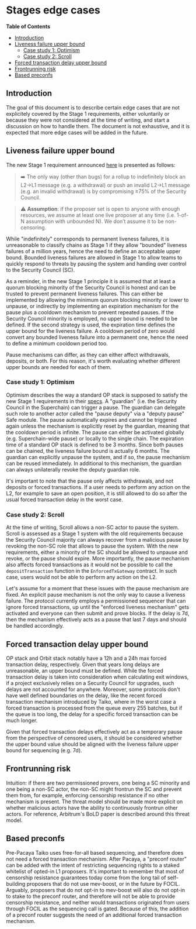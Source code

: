# Stages edge cases
<!-- START doctoc generated TOC please keep comment here to allow auto update -->
<!-- DON'T EDIT THIS SECTION, INSTEAD RE-RUN doctoc TO UPDATE -->
**Table of Contents**

- [Introduction](#introduction)
- [Liveness failure upper bound](#liveness-failure-upper-bound)
  - [Case study 1: Optimism](#case-study-1-optimism)
  - [Case study 2: Scroll](#case-study-2-scroll)
- [Forced transaction delay upper bound](#forced-transaction-delay-upper-bound)
- [Frontrunning risk](#frontrunning-risk)
- [Based preconfs](#based-preconfs)

<!-- END doctoc generated TOC please keep comment here to allow auto update -->

## Introduction

The goal of this document is to describe certain edge cases that are not explicitely covered by the Stage 1 requirements, either voluntarily or because they were not considered at the time of writing, and start a discussion on how to handle them. The document is not exhaustive, and it is expected that more edge cases will be added in the future.

## Liveness failure upper bound

The new Stage 1 requirement announced [here](https://forum.l2beat.com/t/stages-update-a-high-level-guiding-principle-for-stage-1/338?u=donnoh) is presented as follows:

> ➡️ The only way (other than bugs) for a rollup to indefinitely block an L2→L1 message (e.g. a withdrawal) or push an invalid L2→L1 message (e.g. an invalid withdrawal) is by compromising ≥75% of the Security Council.

> ⚠️ **Assumption**: if the proposer set is open to anyone with enough resources, we assume at least one live proposer at any time (i.e. 1-of-N assumption with unbounded N). We don’t assume it to be non-censoring.

While "indefinitely" corresponds to permanent liveness failures, it is unreasonable to classify chains as Stage 1 if they allow "bounded" liveness failures of a million years, hence the need to define an acceptable upper bound. Bounded liveness failures are allowed in Stage 1 to allow teams to quickly respond to threats by pausing the system and handing over control to the Security Council (SC). 

As a reminder, in the new Stage 1 principle it is assumed that at least a quorum blocking minority of the Security Council is honest and can be trusted to prevent permanent liveness failures. This can either be implemented by allowing the minimum quorum blocking minority or lower to unpause, or indirectly by implementing an expiration mechanism for the pause plus a cooldown mechanism to prevent repeated pauses. If the Security Council minority is employed, no upper bound is needed to be defined. If the second strategy is used, the expiration time defines the upper bound for the liveness failure. A cooldown period of zero would convert any bounded liveness failure into a permanent one, hence the need to define a minimum cooldown period too.

Pause mechanisms can differ, as they can either affect withdrawals, deposits, or both. For this reason, it's worth evaluating whether different upper bounds are needed for each of them.

### Case study 1: Optimism

Optimism describes the way a standard OP stack is supposed to satisfy the new Stage 1 requirements in their [specs](https://specs.optimism.io/protocol/stage-1.html). A "guardian" (i.e. the Security Council in the Superchain) can trigger a pause. The guardian can delegate such role to another actor called the "pause deputy" via a "deputy pause" Safe module. The pause automatically expires and cannot be triggered again unless the mechanism is explicitly reset by the guardian, meaning that the cooldown period is infinite. The pause can either be activated globally (e.g. Superchain-wide pause) or locally to the single chain. The expiration time of a standard OP stack is defined to be 3 months. Since both pauses can be chained, the liveness failure bound is actually 6 months. The guardian can explicitly unpause the system, and if so, the pause mechanism can be reused immediately. In additional to this mechanism, the guardian can always unilaterally revoke the deputy guardian role.

It's important to note that the pause only affects withdrawals, and not deposits or forced transactions. If a user needs to perform any action on the L2, for example to save an open position, it is still allowed to do so after the usual forced transaction delay in the worst case.

### Case study 2: Scroll

At the time of writing, Scroll allows a non-SC actor to pause the system. Scroll is assessed as a Stage 1 system with the old requirements because the Security Council majority can always recover from a malicious pause by revoking the non-SC role that allows to pause the system. With the new requirements, either a minority of the SC should be allowed to unpause and revoke, or the pause should expire. More importantly, the pause mechanism also affects forced transactions as it would not be possible to call the `depositTransaction` function in the `EnforcedTxGateway` contract. In such case, users would not be able to perform any action on the L2.

Let's assume for a moment that these issues with the pause mechanism are fixed. An explicit pause mechanism is not the only way to cause a liveness failure. The protocol currently employs a permissioned sequencer that can ignore forced transactions, up until the "enforced liveness mechanism" gets activated and everyone can then submit and prove blocks. If the delay is 7d, then the mechanism effectively acts as a pause that last 7 days and should be handled accordingly.

## Forced transaction delay upper bound

OP stack and Orbit stack notably have a 12h and a 24h max forced transaction delay, respectively. Given that years long delays are unreasonable, an upper bound must be defined. While the forced transaction delay is taken into consideration when calculating exit windows, if a project exclusively relies on a Security Council for upgrades, such delays are not accounted for anywhere. Moreover, some protocols don't have well defined boundaries on the delay, like the recent forced transaction mechanism introduced by Taiko, where in the worst case a forced transaction is processed from the queue every 255 batches, but if the queue is too long, the delay for a specific forced transaction can be much longer.

Given that forced transaction delays effectively act as a temporary pause from the perspective of censored users, it should be considered whether the upper bound value should be aligned with the liveness failure upper bound for sequencing (e.g. 7d).

## Frontrunning risk

Intuition: if there are two permissioned provers, one being a SC minority and one being a non-SC actor, the non-SC might frontrun the SC and prevent them from, for example, enforcing censorship resistance if no other mechanism is present. The threat model should be made more explicit on whether malicious actors have the ability to continuously frontrun other actors. For reference, Arbitrum's BoLD paper is described around this threat model.

## Based preconfs

Pre-Pacaya Taiko uses free-for-all based sequencing, and therefore does not need a forced transaction mechanism. After Pacaya, a "preconf router" can be added with the intent of restricting sequencing rights to a staked whitelist of opted-in L1 proposers. It's important to remember that most of censorship resistance guarantees today come from the long tail of self-building proposers that do not use mev-boost, or in the future by FOCIL. Arguably, proposers that do not opt-in to mev-boost will also do not opt-in to stake to the preconf router, and therefore will not be able to provide censorship resistance, and neither would transactions originated from users through FOCIL as the sequencing call is gated. Because of this, the addition of a preconf router suggests the need of an additional forced transaction mechanism.
